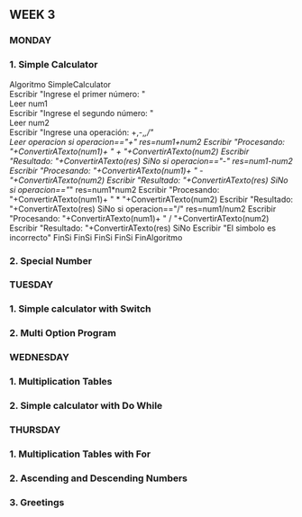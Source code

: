 ## WEEK 3 

### MONDAY
### 1. Simple Calculator
Algoritmo SimpleCalculator <br>
	Escribir "Ingrese el primer número: " <br>
	Leer num1 <br>
	Escribir "Ingrese el segundo número: " <br>
	Leer num2 <br>
	Escribir "Ingrese una operación: +,-,*,/" <br>
	Leer operacion
	si operacion=="+"
		res=num1+num2
		Escribir "Procesando: "+ConvertirATexto(num1)+ " + "+ConvertirATexto(num2)
		Escribir "Resultado: "+ConvertirATexto(res)
	SiNo
		si operacion=="-"
			res=num1-num2
			Escribir "Procesando: "+ConvertirATexto(num1)+ " - "+ConvertirATexto(num2)
			Escribir "Resultado: "+ConvertirATexto(res)
		SiNo
			si operacion=="*"
				res=num1*num2
				Escribir "Procesando: "+ConvertirATexto(num1)+ " * "+ConvertirATexto(num2)
				Escribir "Resultado: "+ConvertirATexto(res)
			SiNo
				si operacion=="/"
					res=num1/num2
					Escribir "Procesando: "+ConvertirATexto(num1)+ " / "+ConvertirATexto(num2)
					Escribir "Resultado: "+ConvertirATexto(res)
				SiNo
					Escribir "El simbolo es incorrecto"
				FinSi
			FinSi
		FinSi
	FinSi
FinAlgoritmo





### 2. Special Number


### TUESDAY
### 1. Simple calculator with Switch

### 2. Multi Option Program

### WEDNESDAY
### 1. Multiplication Tables
### 2.  Simple calculator with Do While

### THURSDAY
### 1. Multiplication Tables with For
### 2. Ascending and Descending Numbers
### 3. Greetings
